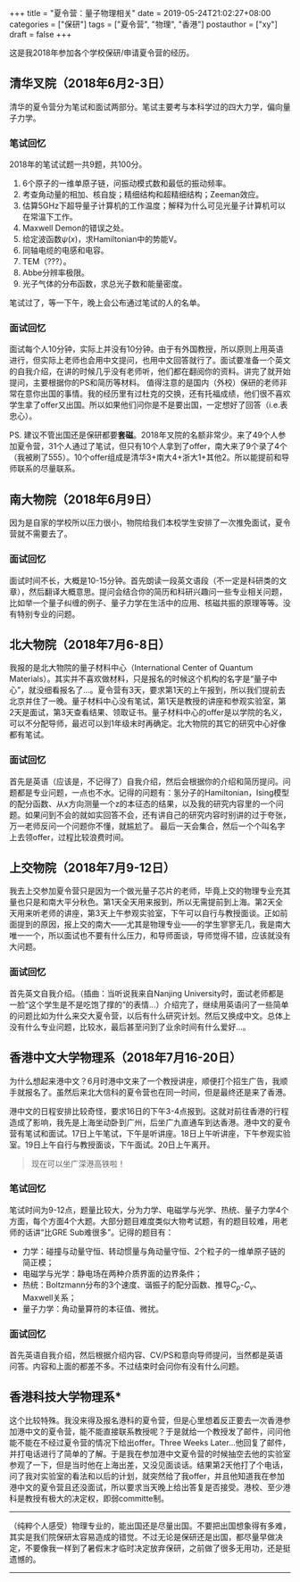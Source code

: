 +++
title = "夏令营：量子物理相关"
date = 2019-05-24T21:02:27+08:00
categories = ["保研"]
tags = ["夏令营", "物理", "香港"]
postauthor = ["xy"]
draft = false
+++

这是我2018年参加各个学校保研/申请夏令营的经历。

<!--more-->

## 清华叉院（2018年6月2-3日）

清华的夏令营分为笔试和面试两部分。笔试主要考与本科学过的四大力学，偏向量子力学。

### 笔试回忆

2018年的笔试试题一共9题，共100分。

1. 6个原子的一维单原子链，问振动模式数和最低的振动频率。
2. 考查角动量的相加、核自旋；精细结构和超精细结构；Zeeman效应。
3. 估算5GHz下超导量子计算机的工作温度；解释为什么可见光量子计算机可以在常温下工作。
4. Maxwell Demon的错误之处。
5. 给定波函数$\psi(x)$，求Hamiltonian中的势能V。
6. 同轴电缆的电感和电容。
7. TEM（???）。
8. Abbe分辨率极限。
9. 光子气体的分布函数，求总光子数和能量密度。

笔试过了，等一下午，晚上会公布通过笔试的人的名单。

### 面试回忆

面试每个人10分钟，实际上并没有10分钟。由于有外国教授，所以原则上用英语进行，但实际上老师也会用中文提问，也用中文回答就行了。面试要准备一个英文的自我介绍，在讲的时候几乎没有老师听，他们都在翻阅你的资料。讲完了就开始提问，主要根据你的PS和简历等材料。
值得注意的是国内（外校）保研的老师非常在意你出国的事情。我的经历里有过杜克的交换，还有托福成绩，他们很不喜欢学生拿了offer又出国。所以如果他们问你是不是要出国，一定想好了回答（i.e.表忠心）。

PS. 建议不管出国还是保研都要**套磁**。2018年叉院的名额非常少。来了49个人参加夏令营，31个人通过了笔试，但只有10个人拿到了offer，南大来了9个录了4个（我被刷了555）。10个offer组成是清华3+南大4+浙大1+其他2。所以能提前和导师联系的尽量联系。

## 南大物院（2018年6月9日）

因为是自家的学校所以压力很小，物院给我们本校学生安排了一次推免面试，夏令营就不需要去了。

### 面试回忆

面试时间不长，大概是10-15分钟。首先朗读一段英文语段（不一定是科研类的文章），然后翻译大概意思。提问会结合你的简历和科研兴趣问一些专业相关问题，比如举一个量子纠缠的例子、量子力学在生活中的应用、核磁共振的原理等等。没有特别专业的问题。

## 北大物院（2018年7月6-8日）

我报的是北大物院的量子材料中心（International Center of Quantum Materials）。其实并不喜欢做材料，只是报名的时候这个机构的名字是“量子中心”，就没细看报名了...。夏令营有3天，要求第1天的上午报到，所以我们提前去北京并住了一晚。量子材料中心没有笔试，第1天是教授的讲座和参观实验室，第2天是面试，第3天查看结果、领取证书。量子材料中心的offer是以学院的名义，可以不分配导师，最迟可以到1年级末时再确定。北大物院的其它的研究中心好像都有笔试。

### 面试回忆

首先是英语（应该是，不记得了）自我介绍，然后会根据你的介绍和简历提问。问题都是专业问题，一点也不水。记得的问题有：氢分子的Hamiltonian，Ising模型的配分函数、从x方向测量一个z的本征态的结果，以及我的研究内容里的一个问题。如果问到不会的就如实回答不会，还有讲自己的研究内容时别讲的过于夸张，万一老师反问一个问题你不懂，就尴尬了。
最后一天会集合，然后一个个叫名字上去领offer，过程比较浪费时间。

## 上交物院（2018年7月9-12日）

我去上交参加夏令营只是因为一个做光量子芯片的老师，毕竟上交的物理专业充其量也只是和南大平分秋色。第1天全天用来报到，所以无需提前到上海。第2天全天用来听老师的讲座，第3天上午参观实验室，下午可以自行与教授面谈。正如前面提到的原因，报上交的南大——尤其是物理专业——的学生寥寥无几，我是南大唯一一个，所以面试也不要有什么压力，和导师面谈，导师觉得不错，应该就没有大问题。

### 面试回忆

首先英文自我介绍。（插曲：当听说我来自Nanjing University时，面试老师都是一脸“这个学生是不是吃饱了撑的”的表情...）介绍完了，继续用英语问了一些简单的问题比如为什么来交大夏令营，以后有什么研究计划。然后又换成中文。总体上没有什么专业问题，比较水，最后甚至问到了业余时间有什么爱好...。

## 香港中文大学物理系（2018年7月16-20日）

为什么想起来港中文？6月时港中文来了一个教授讲座，顺便打个招生广告，我顺手就报名了。虽然后来北大信科的夏令营也在同一时间，但是最终还是来了香港。

港中文的日程安排比较奇怪，要求16日的下午3-4点报到。这就对前往香港的行程造成了影响，我先是上海坐动卧到广州，后坐广九直通车到达香港。港中文的夏令营有笔试和面试。17日上午笔试，下午是听讲座。18日上午听讲座，下午参观实验室。19日上午自行与教授面谈，下午面试。20日上午离开。
> 现在可以坐广深港高铁啦！

### 笔试回忆

笔试时间为9-12点，题量比较大，分为力学、电磁学与光学、热统、量子力学4个方面，每个方面4个大题。大部分题目难度类似大物考试题，有的题目较难，用老师的话讲“比GRE Sub难很多”。记得的题目有：

- 力学：碰撞与动量守恒、转动惯量与角动量守恒、2个粒子的一维单原子链的简正模；
- 电磁学与光学：静电场在两种介质界面的边界条件；
- 热统：Boltzmann分布的3个速度、谐振子的配分函数、推导$C_p$-$C_v$、Maxwell关系；
- 量子力学：角动量算符的本征值、微扰。

### 面试回忆

首先英语自我介绍，然后根据介绍内容、CV/PS和意向导师提问，当然都是英语问答。内容和上面的都差不多。不过结束时会问你有没有什么问题。

## 香港科技大学物理系\*

这个比较特殊。我没来得及报名港科的夏令营，但是心里想着反正要去一次香港参加港中文的夏令营，能不能直接联系教授呢？于是就给一个教授发了邮件，问问他能不能在不经过夏令营的情况下给出offer。Three Weeks Later...他回复了邮件，并打电话进行了简单的了解。于是我在参加港中文夏令营的时候抽空去他的实验室参观了一下，但是当时他在上海出差，又没见面谈话。结果第2天他打了个电话，问了我对实验室的看法和以后的计划，就突然给了我offer，并且他知道我在参加港中文的夏令营且还没面试，所以要求当天晚上给出答复是否接受。港校、至少港科是教授有极大的决定权，即弱committe制。

---

（纯粹个人感受）物理专业的，能出国还是尽量出国。不要把出国想象得有多难，其实是我们院保研太容易造成的错觉。不过无论是保研还是出国，都尽量早做决定，不要像我一样到了暑假末才临时决定放弃保研，之前做了很多无用功，还是挺遗憾的。

---
